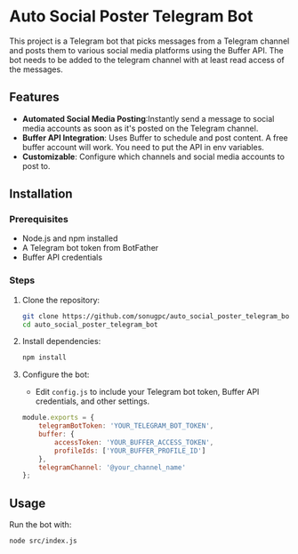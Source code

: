 # Auto Social Poster Telegram Bot

This project is a Telegram bot that picks messages from a Telegram channel and posts them to various social media platforms using the Buffer API. The bot needs to be added to the telegram channel with at least  read access of the messages. 

## Features

- **Automated Social Media Posting**:Instantly send a message to social media accounts as soon as it's posted on the Telegram channel.
- **Buffer API Integration**: Uses Buffer to schedule and post content. A free buffer account will work. You need to put the API in env variables. 
- **Customizable**: Configure which channels and social media accounts to post to.

## Installation

### Prerequisites

- Node.js and npm installed
- A Telegram bot token from BotFather
- Buffer API credentials

### Steps

1. Clone the repository:
    ```bash
    git clone https://github.com/sonugpc/auto_social_poster_telegram_bot.git
    cd auto_social_poster_telegram_bot
    ```

2. Install dependencies:
    ```bash
    npm install
    ```

3. Configure the bot:
    - Edit `config.js` to include your Telegram bot token, Buffer API credentials, and other settings.

    ```javascript
    module.exports = {
        telegramBotToken: 'YOUR_TELEGRAM_BOT_TOKEN',
        buffer: {
            accessToken: 'YOUR_BUFFER_ACCESS_TOKEN',
            profileIds: ['YOUR_BUFFER_PROFILE_ID']
        },
        telegramChannel: '@your_channel_name'
    };
    ```

## Usage

Run the bot with:
```bash
node src/index.js
